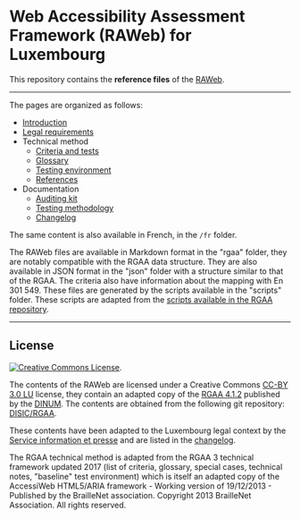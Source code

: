 # Web Accessibility Assessment Framework (RAWeb) for Luxembourg

This repository contains the __reference files__ of the [RAWeb](https://accessibilite.public.lu/en/raweb1/index.html).


********************

The pages are organized as follows:

* [Introduction](./en/introduction.md)
* [Legal requirements](./en/obligations.md)
* Technical method
  * [Criteria and tests](./en/rgaa/criteres)
  * [Glossary](./en/rgaa/glossaire)
  * [Testing environment](./en/environnement-de-test.md)
  * [References](./en/references.md)
* Documentation
  * [Auditing kit](./kit-audit.md)
  * [Testing methodology](./methodologie-de-test.md)
  * [Changelog](./notes-de-revision.md)

The same content is also available in French, in the <code>/fr</code> folder.

The RAWeb files are available in Markdown format in the "rgaa" folder, they are notably compatible with the RGAA data structure.
They are also available in JSON format in the "json" folder with a structure similar to that of the RGAA. The criteria also have information about the mapping with En 301 549.
These files are generated by the scripts available in the "scripts" folder. These scripts are adapted from the [scripts available in the RGAA repository](https://github.com/DISIC/accessibilite.numerique.gouv.fr/tree/main/scripts).


********************

## License

<a rel="license" href="http://creativecommons.org/licenses/by/3.0/lu/"><img alt="Creative Commons License" style="border-width:0" src="https://i.creativecommons.org/l/by/3.0/lu/88x31.png" /></a>.

The contents of the RAWeb are licensed under a Creative Commons [CC-BY 3.0 LU](https://creativecommons.org/licenses/by/3.0/lu/) license, they contain an adapted copy of the [RGAA 4.1.2](https://accessibilite.numerique.gouv.fr/) published by the [DINUM](https://www.numerique.gouv.fr/dinum/). The contents are obtained from the following git repository:
[DISIC/RGAA](https://github.com/DISIC/RGAA).

These contents have been adapted to the Luxembourg legal context by the [Service information et presse](https://sip.gouvernement.lu) and are listed in the [changelog](./en/notes-de-revision.md). 

The RGAA technical method is adapted from the RGAA 3 technical framework updated 2017 (list of criteria, glossary, special cases, technical notes, "baseline" test environment) which is itself an adapted copy of the AccessiWeb HTML5/ARIA framework - Working version of 19/12/2013 - Published by the BrailleNet association. Copyright 2013 BrailleNet Association. All rights reserved.